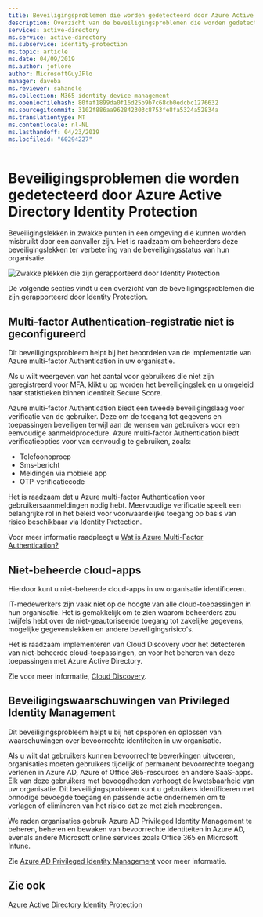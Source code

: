 ```yaml
---
title: Beveiligingsproblemen die worden gedetecteerd door Azure Active Directory Identity Protection
description: Overzicht van de beveiligingsproblemen die worden gedetecteerd door Azure Active Directory Identity Protection.
services: active-directory
ms.service: active-directory
ms.subservice: identity-protection
ms.topic: article
ms.date: 04/09/2019
ms.author: joflore
author: MicrosoftGuyJFlo
manager: daveba
ms.reviewer: sahandle
ms.collection: M365-identity-device-management
ms.openlocfilehash: 80faf1899da0f16d25b9b7c68cb0edcbc1276632
ms.sourcegitcommit: 3102f886aa962842303c8753fe8fa5324a52834a
ms.translationtype: MT
ms.contentlocale: nl-NL
ms.lasthandoff: 04/23/2019
ms.locfileid: "60294227"
---
```

# <a name="vulnerabilities-detected-by-azure-active-directory-identity-protection"></a>Beveiligingsproblemen die worden gedetecteerd door Azure Active Directory Identity Protection

Beveiligingslekken in zwakke punten in een omgeving die kunnen worden misbruikt door een aanvaller zijn. Het is raadzaam om beheerders deze beveiligingslekken ter verbetering van de beveiligingsstatus van hun organisatie.

![Zwakke plekken die zijn gerapporteerd door Identity Protection](./media/vulnerabilities/identity-protection-vulnerabilities.png)

De volgende secties vindt u een overzicht van de beveiligingsproblemen die zijn gerapporteerd door Identity Protection.

## <a name="multi-factor-authentication-registration-not-configured"></a>Multi-factor Authentication-registratie niet is geconfigureerd

Dit beveiligingsprobleem helpt bij het beoordelen van de implementatie van Azure multi-factor Authentication in uw organisatie.

Als u wilt weergeven van het aantal voor gebruikers die niet zijn geregistreerd voor MFA, klikt u op worden het beveiligingslek en u omgeleid naar statistieken binnen identiteit Secure Score.

Azure multi-factor Authentication biedt een tweede beveiligingslaag voor verificatie van de gebruiker. Deze om de toegang tot gegevens en toepassingen beveiligen terwijl aan de wensen van gebruikers voor een eenvoudige aanmeldprocedure. Azure multi-factor Authentication biedt verificatieopties voor van eenvoudig te gebruiken, zoals:

* Telefoonoproep
* Sms-bericht
* Meldingen via mobiele app
* OTP-verificatiecode

Het is raadzaam dat u Azure multi-factor Authentication voor gebruikersaanmeldingen nodig hebt. Meervoudige verificatie speelt een belangrijke rol in het beleid voor voorwaardelijke toegang op basis van risico beschikbaar via Identity Protection.

Voor meer informatie raadpleegt u [Wat is Azure Multi-Factor Authentication?](../authentication/multi-factor-authentication.md)

## <a name="unmanaged-cloud-apps"></a>Niet-beheerde cloud-apps

Hierdoor kunt u niet-beheerde cloud-apps in uw organisatie identificeren.

IT-medewerkers zijn vaak niet op de hoogte van alle cloud-toepassingen in hun organisatie. Het is gemakkelijk om te zien waarom beheerders zou twijfels hebt over de niet-geautoriseerde toegang tot zakelijke gegevens, mogelijke gegevenslekken en andere beveiligingsrisico's.

Het is raadzaam implementeren van Cloud Discovery voor het detecteren van niet-beheerde cloud-toepassingen, en voor het beheren van deze toepassingen met Azure Active Directory.

Zie voor meer informatie, [Cloud Discovery](/cloud-app-security/set-up-cloud-discovery).

## <a name="security-alerts-from-privileged-identity-management"></a>Beveiligingswaarschuwingen van Privileged Identity Management

Dit beveiligingsprobleem helpt u bij het opsporen en oplossen van waarschuwingen over bevoorrechte identiteiten in uw organisatie.  

Als u wilt dat gebruikers kunnen bevoorrechte bewerkingen uitvoeren, organisaties moeten gebruikers tijdelijk of permanent bevoorrechte toegang verlenen in Azure AD, Azure of Office 365-resources en andere SaaS-apps. Elk van deze gebruikers met bevoegdheden verhoogt de kwetsbaarheid van uw organisatie. Dit beveiligingsprobleem kunt u gebruikers identificeren met onnodige bevoegde toegang en passende actie ondernemen om te verlagen of elimineren van het risico dat ze met zich meebrengen.

We raden organisaties gebruik Azure AD Privileged Identity Management te beheren, beheren en bewaken van bevoorrechte identiteiten in Azure AD, evenals andere Microsoft online services zoals Office 365 en Microsoft Intune.

Zie [Azure AD Privileged Identity Management](../privileged-identity-management/pim-configure.md) voor meer informatie.

## <a name="see-also"></a>Zie ook

[Azure Active Directory Identity Protection](../active-directory-identityprotection.md)
